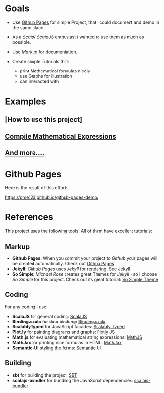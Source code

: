 # Goals
* Use [Github Pages] for simple Project, that I could document and demo in the same place.

* As a _Scala/ ScalaJS_ enthusiast I wanted to use them as much as possible.
* Use _Markup_ for documentation.
* Create simple Tutorials that:
  * print Mathematical formulas nicely
  * use Graphs for illustration
  * can interacted with

# Examples
## [How to use this project]
## [Compile Mathematical Expressions]
## [And more....]

 # Github Pages
Here is the result of this effort:

https://pme123.github.io/github-pages-demo/

# References

This project uses the following tools. All of them have excellent tutorials:
## Markup
- **Github Pages**: When you commit your project to _Github_ your pages will be created automatically. Check out [Github Pages]
- **Jekyll**: _Github Pages_ uses _Jekyll_ for rendering. See [Jekyll]
- **So Simple**: _Michael Rose_ creates great Themes for _Jekyll_ - so I choose _So Simple_ for this project. Check out its great tutorial: [So Simple Theme]

## Coding
For any coding I use:
- **ScalaJS** for general coding: [ScalaJS]
- **Binding.scala** for data bindung: [Binding.scala]
- **ScalablyTyped** for JavaScript facades: [Scalably Typed]
- **Plot.ly** for painting diagrams and graphs: [Plotly JS]
- **Math.js**  for evaluating mathematical string expressions: [MathJS]
- **MathJax** for printing nice formulas in HTML: [MathJax] 
- **Semantic-UI** styling the forms: [Semantic UI] 

## Building
- **sbt** for building the project: [SBT]
- **scalajs-bundler** for bundling the JavaScript dependencies: [scalajs-bundler]

[Binding.scala]: https://github.com/ThoughtWorksInc/Binding.scala
[Git]: https://git-scm.com/book/en/v2/Getting-Started-Installing-Git
[Join Github]: https://github.com/join
[Github Pages]: https://pages.github.com
[Jekyll]: https://jekyllrb.com
[MathJax]:https://www.mathjax.org
[MathJS]: https://mathjs.org
[Plotly JS]: https://plot.ly/javascript/shapes/
[SBT]: https://www.scala-sbt.org
[Scalably Typed]: https://github.com/oyvindberg/ScalablyTyped
[ScalaJS]: http://www.scala-js.org
[scalajs-bundler]: https://github.com/scalacenter/scalajs-bundler
[Semantic UI]: https://semantic-ui.com
[So Simple Theme]: https://github.com/mmistakes/so-simple-theme

[How to use]: https://pme123.github.io/github-pages-demo/develop/2019/04/28/how-to.html
[Compile Mathematical Expressions]: https://pme123.github.io/github-pages-demo/math/2019/04/24/math-expression.html
[And more....]: https://pme123.github.io/github-pages-demo/posts/